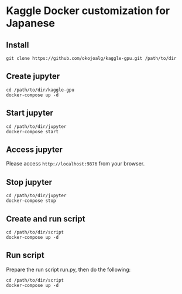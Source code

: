 # Kaggle Docker customization for Japanese

## Install

``` shell
git clone https://github.com/okojoalg/kaggle-gpu.git /path/to/dir
```

## Create jupyter

``` shell
cd /path/to/dir/kaggle-gpu
docker-compose up -d
```

## Start jupyter

``` shell
cd /path/to/dir/jupyter
docker-compose start
```

## Access jupyter

Please access `http://localhost:9876` from your browser.

## Stop jupyter

``` shell
cd /path/to/dir/jupyter
docker-compose stop
```

## Create and run script

``` shell
cd /path/to/dir/script
docker-compose up -d
```

## Run script

Prepare the run script run.py, then do the following:


``` shell
cd /path/to/dir/script
docker-compose up -d
```
